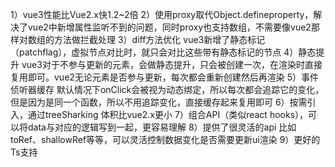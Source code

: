 1）vue3性能比Vue2.x快1.2~2倍
2）使用proxy取代Object.defineproperty，解决了vue2中新增属性监听不到的问题，同时proxy也支持数组，不需要像vue2那样对数组的方法做拦截处理
3）diff方法优化
vue3新增了静态标记（patchflag），虚拟节点对比时，就只会对比这些带有静态标记的节点
4）静态提升
vue3对于不参与更新的元素，会做静态提升，只会被创建一次，在渲染时直接复用即可。vue2无论元素是否参与更新，每次都会重新创建然后再渲染
5）事件侦听器缓存
默认情况下onClick会被视为动态绑定，所以每次都会追踪它的变化，但是因为是同一个函数，所以不用追踪变化，直接缓存起来复用即可
6）按需引入，通过treeSharking 体积比vue2.x更小
7）组合API（类似react hooks），可以将data与对应的逻辑写到一起，更容易理解
8）提供了很灵活的api 比如toRef、shallowRef等等，可以灵活控制数据变化是否需要更新ui渲染
9）更好的Ts支持

